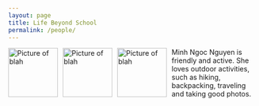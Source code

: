 ```yaml
---
layout: page
title: Life Beyond School
permalink: /people/
---
```



<img src="{{site.baseurl}}/images/1.jpg" alt="Picture of blah" width="100" 
style="float: left; margin-top: 0px; margin-right: 10px" /> 
 

<img src="{{site.baseurl}}/images/3.jpg" alt="Picture of blah" width="100" 
style="float: left; margin-top: 0px; margin-right: 10px" /> 

<img src="{{site.baseurl}}/images/4.jpg" alt="Picture of blah" width="100" 
style="float: left; margin-top: 0px; margin-right: 10px" /> 

Minh Ngoc Nguyen is friendly and active.  She loves outdoor activities, such as hiking, backpacking, traveling and taking good photos.  

